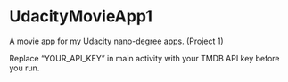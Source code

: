 # UdacityMovieApp1
A movie app for my Udacity nano-degree apps. (Project 1)

Replace “YOUR_API_KEY” in main activity with your TMDB API key before you run.

